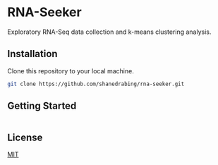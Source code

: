 # RNA-Seeker

Exploratory RNA-Seq data collection and k-means clustering analysis.

## Installation

Clone this repository to your local machine.

```bash
git clone https://github.com/shanedrabing/rna-seeker.git
```

## Getting Started

```python

```

## License

[MIT](https://choosealicense.com/licenses/mit/)
